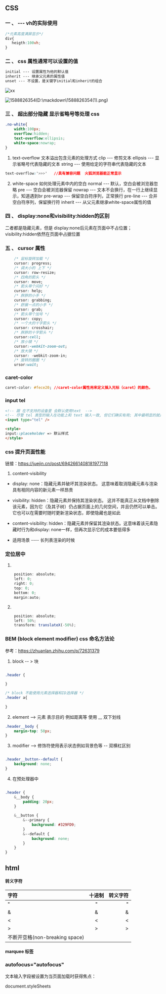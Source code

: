 ## CSS

### 一 、 --- vh的实际使用
```css
/*元素高度满屏显示*/
div{
   heigth:100vh;
}
```
### 二 、 css 属性通常可以设置的值
```css
initial --- 设置属性为他的默认值
inherit --- 继承父元素的属性值
unset --- 不设置，是关键字initial和inherit的组合
```
![xx](D:\mackdown\xx.png) 

![1588826354(D:\mackdown\1588826354(1).png)](C:\Users\admin\Desktop\1588826354(1).png)

### 三  、 超出部分隐藏  显示省略号等处理  css  

```css
.no-white{
    width:100px;
    overflow:hidden;
    text-overflow:ellipsis;
    white-space:nowrap;
}
```
1. text-overflow   文本溢出包含元素的处理方式
      clip --- 修剪文本
      ellipsis --- 显示省略号代表隐藏的文本
      string --- 使用给定的字符串代表隐藏的文本
```css
text-overflow:'>>>'   //具有兼容问题  火狐浏览器能正常显示
```
2. white-space 如何处理元素中内的空白
       normal --- 默认，空白会被浏览器忽略
       pre --- 空白会被浏览器保留
       nowrap --- 文本不会换行，在一行上继续显示，知道遇到br
       pre-wrap --- 保留空白符序列，正常换行
       pre-line --- 合并空白符序列，保留换行符
       inherit --- 从父元素继承white-space属性的值
### 四  、 display:none和visibility:hidden的区别
二者都是隐藏元素，但是
display:none后元素在页面中不占位置；
visibility:hidden依然在页面中占据位置


### 五  、 cursor 属性

```css
    /* 鼠标旋转加载 */
    cursor: progress;
    /* 调大小的 上下 */
    cursor: row-resize;
    /* 四角的箭头 */
    cursor: move;
    /* 箭头带个问好 */
    cursor: help;
    /* 胖胖的小手 */
    cursor: grabbing;
    /* 舒展一点的小手 */
    cursor: grab;
    /* 箭头带个加号 */
    cursor: copy;
    /* 一个大的十字箭头 */
    cursor: crosshair;
    /* 胖胖的十字箭头 */
    cursor:cell;
    /* 放小镜 */
    cursor:-webkit-zoom-out;
    /* 放大镜 */
    cursor: -webkit-zoom-in;
    /* 旋转的圈圈 */
    ursor:wait;
```
### caret-color

```css
caret-color: #fece20; //caret-color属性用来定义插入光标（caret）的颜色，
```
### input tel

```html
<!-- 跟 在不支持的设备里 会默认使用text  -->
<!-- 尽管 tel 类型的输入在功能上和 text 输入一致, 但它们确实有用; 其中最明显的就是移动浏览器— 特别是在手机上 — 可能会选择提供为输入电话号码而优化的自定义键盘。使用 -->
<input type="tel" />

<style>
input::placeholder => 默认样式
</style>

```

### css 提升页面性能

链接：https://juejin.cn/post/6942661408181977118

1. content-visibility

* display: none：隐藏元素并破坏其渲染状态。 这意味着取消隐藏元素与渲染具有相同内容的新元素一样昂贵
* visibility: hidden：隐藏元素并保持其渲染状态。 这并不能真正从文档中删除该元素，因为它（及其子树）仍占据页面上的几何空间，并且仍然可以单击。 它也可以在需要时随时更新渲染状态，即使隐藏也是如此
* content-visibility: hidden：隐藏元素并保留其渲染状态。这意味着该元素隐藏时行为和display: none一样，但再次显示它的成本要低得多

* 适用场景  ---- 长列表渲染的时候


### 定位居中
1.
```javascript
    position: absolute;
    left: 0;
    right: 0;
    top: 0;
    bottom: 0;
    margin:auto;
```
2.
```javascript
    position: absolute;
    left: 50%;
    transform: translateX(-50%);
```

### BEM (block element modifier) css 命名方法论

参考：https://zhuanlan.zhihu.com/p/72631379

1. block -- >  块 

```css

.header {
​
}

/* block 不能使用元素选择器和ID选择器 */
.header a{
​
}

```

2. element --> 元素 表示目的 例如距离等  使用 __ 双下划线

```css
.header__body {
    margin-top: 50px;
}
```
3. modifier --> 修饰符使用表示状态例如背景色等  -- 双横杠区别

```css

.header__button--default {
    background: none;
}

```
4. 在预处理器中

```css

.header {
    &__body {
        padding: 20px;
    }
​
    &__button {
        &--primary {
            background: #329FD9;
        }
        &--default {
            background: none;
        }
    }
}

```









## html
#### 转义字符
| 字符   | 十进制 |     转义字符 |
| :----- | :--: | -------: |
| " |  &#34;  | &quot; |
| & |  &#38;   | &amp; |
| < |  &#60;   | &lt; |
| > |  &#62;   | &gt; |
| 不断开空格(non-breaking space) |  &#160;   | &nbsp; |


#### marquee 标签

### autofocus="autofocus"
文本输入字段被设置为当页面加载时获得焦点：

document.styleSheets





